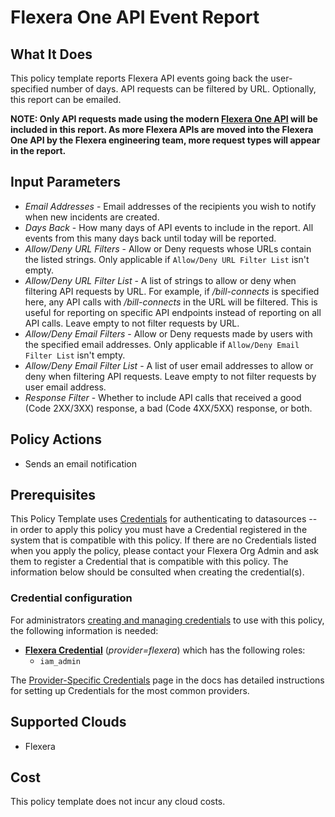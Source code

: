 # Flexera One API Event Report

## What It Does

This policy template reports Flexera API events going back the user-specified number of days. API requests can be filtered by URL. Optionally, this report can be emailed.

__NOTE: Only API requests made using the modern [Flexera One API](https://developer.flexera.com/) will be included in this report. As more Flexera APIs are moved into the Flexera One API by the Flexera engineering team, more request types will appear in the report.__

## Input Parameters

- *Email Addresses* - Email addresses of the recipients you wish to notify when new incidents are created.
- *Days Back* - How many days of API events to include in the report. All events from this many days back until today will be reported.
- *Allow/Deny URL Filters* - Allow or Deny requests whose URLs contain the listed strings. Only applicable if `Allow/Deny URL Filter List` isn't empty.
- *Allow/Deny URL Filter List* - A list of strings to allow or deny when filtering API requests by URL. For example, if */bill-connects* is specified here, any API calls with */bill-connects* in the URL will be filtered. This is useful for reporting on specific API endpoints instead of reporting on all API calls. Leave empty to not filter requests by URL.
- *Allow/Deny Email Filters* - Allow or Deny requests made by users with the specified email addresses. Only applicable if `Allow/Deny Email Filter List` isn't empty.
- *Allow/Deny Email Filter List* - A list of user email addresses to allow or deny when filtering API requests. Leave empty to not filter requests by user email address.
- *Response Filter* - Whether to include API calls that received a good (Code 2XX/3XX) response, a bad (Code 4XX/5XX) response, or both.

## Policy Actions

- Sends an email notification

## Prerequisites

This Policy Template uses [Credentials](https://docs.flexera.com/flexera/EN/Automation/ManagingCredentialsExternal.htm) for authenticating to datasources -- in order to apply this policy you must have a Credential registered in the system that is compatible with this policy. If there are no Credentials listed when you apply the policy, please contact your Flexera Org Admin and ask them to register a Credential that is compatible with this policy. The information below should be consulted when creating the credential(s).

### Credential configuration

For administrators [creating and managing credentials](https://docs.flexera.com/flexera/EN/Automation/ManagingCredentialsExternal.htm) to use with this policy, the following information is needed:

- [**Flexera Credential**](https://docs.flexera.com/flexera/EN/Automation/ProviderCredentials.htm) (*provider=flexera*) which has the following roles:
  - `iam_admin`

The [Provider-Specific Credentials](https://docs.flexera.com/flexera/EN/Automation/ProviderCredentials.htm) page in the docs has detailed instructions for setting up Credentials for the most common providers.

## Supported Clouds

- Flexera

## Cost

This policy template does not incur any cloud costs.
